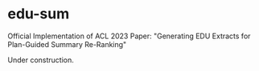 # edu-sum
Official Implementation of ACL 2023 Paper: "Generating EDU Extracts for Plan-Guided Summary Re-Ranking"

Under construction.
